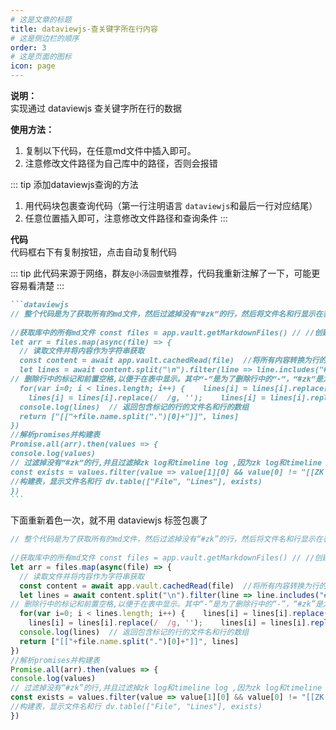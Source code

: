 ```yaml
---
# 这是文章的标题
title: dataviewjs-查关键字所在行内容
# 这是侧边栏的顺序
order: 3
# 这是页面的图标
icon: page
---
```

**说明：**  
实现通过 dataviewjs 查关键字所在行的数据

**使用方法：**  
1. 复制以下代码，在任意md文件中插入即可。
2. 注意修改文件路径为自己库中的路径，否则会报错

::: tip 添加dataviewjs查询的方法
1. 用代码块包裹查询代码（第一行注明语言 `dataviewjs`和最后一行对应结尾）
2. 任意位置插入即可，注意修改文件路径和查询条件
:::

**代码**  
代码框右下有复制按钮，点击自动复制代码

::: tip
此代码来源于网络，群友`@小汤园壹號`推荐，代码我重新注解了一下，可能更容易看清楚
:::

````markdown
```dataviewjs
// 整个代码是为了获取所有的md文件，然后过滤掉没有“#zk”的行，然后将文件名和行显示在表中  
  
//获取库中的所有md文件 const files = app.vault.getMarkdownFiles() // //创建一个包含文件名和包含所需标记的行的数组  
let arr = files.map(async(file) => {  
  // 读取文件并将内容作为字符串获取  
  const content = await app.vault.cachedRead(file)  //将所有内容转换为行的数组，并过滤掉包含标记“#zk”的行   
  let lines = await content.split("\n").filter(line => line.includes("#zk"))   
// 删除行中的标记和前置空格,以便于在表中显示。其中“-”是为了删除行中的“-”，“#zk”是为了删除行中的“#zk”，“  ”是为了删除行中的空格，  
  for(var i=0; i < lines.length; i++) {    lines[i] = lines[i].replace(/- /g, '');  
    lines[i] = lines[i].replace(/  /g, '');    lines[i] = lines[i].replace("#zk", '');  }    //删除空行  
  console.log(lines)  // 返回包含标记的行的文件名和行的数组   
  return ["[["+file.name.split(".")[0]+"]]", lines]  
})  
//解析promises并构建表   
Promise.all(arr).then(values => {  
console.log(values)  
// 过滤掉没有“#zk”的行,并且过滤掉zk log和timeline log ,因为zk log和timeline log是我自己的文件，不需要显示在表中,所以我过滤掉了,如果你不需要过滤掉zk log和timeline log，可以删除这两行代码  
const exists = values.filter(value => value[1][0] && value[0] != "[[ZK Log]]" && value[0] != "[[+ Timeline Log]]")  
//构建表，显示文件名和行 dv.table(["File", "Lines"], exists)  
})
```
````

下面重新着色一次，就不用 dataviewjs 标签包裹了  
```js
// 整个代码是为了获取所有的md文件，然后过滤掉没有“#zk”的行，然后将文件名和行显示在表中  
  
//获取库中的所有md文件 const files = app.vault.getMarkdownFiles() // //创建一个包含文件名和包含所需标记的行的数组  
let arr = files.map(async(file) => {  
  // 读取文件并将内容作为字符串获取  
  const content = await app.vault.cachedRead(file)  //将所有内容转换为行的数组，并过滤掉包含标记“#zk”的行   
  let lines = await content.split("\n").filter(line => line.includes("#zk"))   
// 删除行中的标记和前置空格,以便于在表中显示。其中“-”是为了删除行中的“-”，“#zk”是为了删除行中的“#zk”，“  ”是为了删除行中的空格，  
  for(var i=0; i < lines.length; i++) {    lines[i] = lines[i].replace(/- /g, '');  
    lines[i] = lines[i].replace(/  /g, '');    lines[i] = lines[i].replace("#zk", '');  }    //删除空行  
  console.log(lines)  // 返回包含标记的行的文件名和行的数组   
  return ["[["+file.name.split(".")[0]+"]]", lines]  
})  
//解析promises并构建表   
Promise.all(arr).then(values => {  
console.log(values)  
// 过滤掉没有“#zk”的行,并且过滤掉zk log和timeline log ,因为zk log和timeline log是我自己的文件，不需要显示在表中,所以我过滤掉了,如果你不需要过滤掉zk log和timeline log，可以删除这两行代码  
const exists = values.filter(value => value[1][0] && value[0] != "[[ZK Log]]" && value[0] != "[[+ Timeline Log]]")  
//构建表，显示文件名和行 dv.table(["File", "Lines"], exists)  
})
```